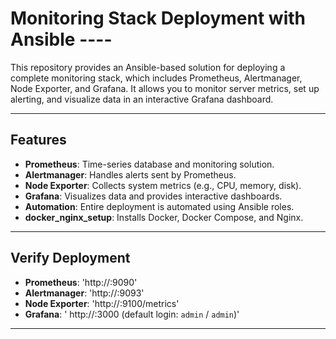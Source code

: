 # Monitoring Stack Deployment with Ansible ----

This repository provides an Ansible-based solution for deploying a complete monitoring stack, which includes Prometheus, Alertmanager, Node Exporter, and Grafana. It allows you to monitor server metrics, set up alerting, and visualize data in an interactive Grafana dashboard.

---

## Features

- **Prometheus**: Time-series database and monitoring solution.
- **Alertmanager**: Handles alerts sent by Prometheus.
- **Node Exporter**: Collects system metrics (e.g., CPU, memory, disk).
- **Grafana**: Visualizes data and provides interactive dashboards.
- **Automation**: Entire deployment is automated using Ansible roles.
- **docker_nginx_setup**: Installs Docker, Docker Compose, and Nginx.

---

## Verify Deployment

- **Prometheus**: 'http://<server-ip>:9090'
- **Alertmanager**: 'http://<server-ip>:9093'
- **Node Exporter**: 'http://<server-ip>:9100/metrics'
- **Grafana**: ' http://<server-ip>:3000 (default login: `admin` / `admin`)'

---
